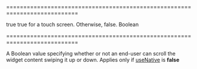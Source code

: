 <!--**
/*-------------------------------------------
    Auto-generated file. Do not modify.
-------------------------------------------

**-->
===========================================================================
<!--default-->true<!--/default-->
<!--custom_default_for_desktop-->true for a touch screen. Otherwise, false.<!--/custom_default_for_desktop-->
<!--type-->Boolean<!--/type-->
===========================================================================

<!--shortDescription-->
A Boolean value specifying whether or not an end-user can scroll the widget content swiping it up or down. Applies only if [useNative]({basewidgetpath}/Configuration/#useNative) is **false**
<!--/shortDescription-->

<!--fullDescription-->

<!--/fullDescription-->
